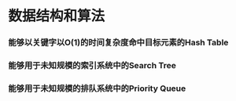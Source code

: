 # 数据结构和算法

### 能够以关键字以O(1)的时间复杂度命中目标元素的Hash Table

### 能够用于未知规模的索引系统中的Search Tree

### 能够用于未知规模的排队系统中的Priority Queue
